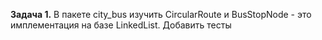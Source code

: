 **Задача 1.**
В пакете city_bus изучить CircularRoute и BusStopNode - это имплементация на базе LinkedList.
Добавить тесты



